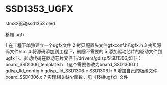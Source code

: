 # SSD1353_UGFX
stm32驱动ssd1353 oled 









移植 ugfx

1 在工程下单独建立一个ugfx文件
2 拷贝配置头文件gfxconf.h和gfx.h
3 拷贝源码文件/src
4 将源码添加到工程下，删除不需要的
5 添加驱动芯片的驱动文件到ugfx下。驱动代码在驱动芯片文件下/drivers/gdisp/SSD1306,如下：
    board_SSD1306_template.h （这个需要修改为board_SSD1306.h）
    gdisp_lld_config.h
    gdisp_lld_SSD1306.c
    SSD1306.h
6 增加自己的板级文件
    board_SSD1306.c
7 实现相关缺少函数，见《移植ugfx》文件